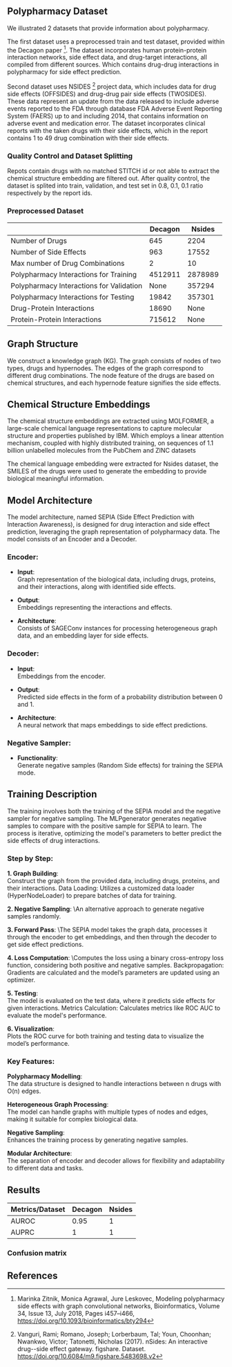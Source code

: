 ## Polypharmacy Dataset
We illustrated 2 datasets that provide information about polypharmacy. 

The first dataset uses a preprocessed train and test dataset, provided within the Decagon paper [^1]. The dataset incorporates human protein-protein interaction networks, side effect data, and drug-target interactions, all compiled from different sources. Which contains drug-drug interactions in polypharmacy for side effect prediction.


Second dataset uses NSIDES [^2] project data, which includes data for drug side effects (OFFSIDES) and drug-drug pair side effects (TWOSIDES). These data represent an update from the data released to include adverse events reported to the FDA through database FDA Adverse Event Reporting System (FAERS) up to and including 2014, that contains information on adverse event and medication error. The dataset incorporates clinical reports with the taken drugs with their side effects, which in the report contains 1 to 49 drug combination with their side effects. 

### Quality Control and Dataset Splitting 
Repots contain drugs with no matched STITCH id or not able to extract the chemical structure embedding are filtered out. After quality control, the dataset is splited into train, validation, and test set in 0.8, 0.1, 0.1 ratio respectively by the report ids.

### Preprocessed Dataset

|                                          | Decagon | Nsides  |
|------------------------------------------|---------|---------|
| Number of Drugs                          | 645     | 2204    |
| Number of Side Effects                   | 963     | 17552   |
| Max number of Drug Combinations          | 2       | 10      |
| Polypharmacy Interactions for Training   | 4512911 | 2878989 |
| Polypharmacy Interactions for Validation | None    | 357294  |
| Polypharmacy Interactions for Testing    | 19842   | 357301  |
| Drug-Protein Interactions                | 18690   | None    |
| Protein-Protein Interactions             | 715612  | None    |


## Graph Structure
We construct a knowledge graph (KG). The graph consists of nodes of two types, drugs and hypernodes. The edges of the graph correspond to different drug combinations. The node feature of the drugs are based on chemical structures, and each hypernode feature signifies the side effects.

## Chemical Structure Embeddings

The chemical structure embeddings are extracted using MOLFORMER, a large-scale chemical language representations to capture molecular structure and properties published by IBM. Which employs a linear attention mechanism, coupled with highly distributed training, on    sequences of 1.1 billion unlabelled molecules from the PubChem and ZINC datasets

The chemical language embedding were extracted for Nsides dataset, the SMILES of the drugs were used to generate the embedding to provide biological meaningful information.  


## Model Architecture

The model architecture, named SEPIA (Side Effect Prediction with Interaction Awareness), is designed for drug interaction and side effect prediction, leveraging the graph representation of polypharmacy data. The model consists of an Encoder and a Decoder.

### Encoder:
* **Input**: \
Graph representation of the biological data, including drugs, proteins, and their interactions, along with identified side effects. 

* **Output**: \
Embeddings representing the interactions and effects. 

* **Architecture**: \
Consists of SAGEConv instances for processing heterogeneous graph data, and an embedding layer for side effects.

### Decoder: 
* **Input**: \
Embeddings from the encoder. 

* **Output**: \
Predicted side effects in the form of a probability distribution between 0 and 1. 

* **Architecture**: \
A neural network that maps embeddings to side effect predictions.

### Negative Sampler:
* **Functionality**: \
Generate negative samples (Random Side effects) for training the SEPIA mode.

## Training Description

The training involves both the training of the SEPIA model and the negative sampler for negative sampling. The MLPgenerator generates negative samples to compare with the positive sample for SEPIA to learn.  The process is iterative, optimizing the model's parameters to better predict the side effects of drug interactions.

### Step by Step: 

**1. Graph Building**: \
Construct the graph from the provided data, including drugs, proteins, and their interactions.
Data Loading: Utilizes a customized data loader (HyperNodeLoader) to prepare batches of data for training.

**2. Negative Sampling**: 
\An alternative approach to generate negative samples randomly.


**3. Forward Pass**: 
\The SEPIA model takes the graph data, processes it through the encoder to get embeddings, and then through the decoder to get side effect predictions.

**4. Loss Computation**: 
\Computes the loss using a binary cross-entropy loss function, considering both positive and negative samples.
Backpropagation: Gradients are calculated and the model’s parameters are updated using an optimizer.

**5. Testing**: \
The model is evaluated on the test data, where it predicts side effects for given interactions.
Metrics Calculation: Calculates metrics like ROC AUC to evaluate the model's performance.

**6. Visualization**: \
Plots the ROC curve for both training and testing data to visualize the model’s performance.


### Key Features:
**Polypharmacy Modelling**: \
The data structure is designed to handle interactions between n drugs with O(n) edges.  

**Heterogeneous Graph Processing**: \
The model can handle graphs with multiple types of nodes and edges, making it suitable for complex biological data.

**Negative Sampling**: \
Enhances the training process by generating negative samples.

**Modular Architecture**:\
 The separation of encoder and decoder allows for flexibility and adaptability to different data and tasks.

## Results

| Metrics/Dataset | Decagon | Nsides |
|-----------------|---------|--------|
| AUROC           | 0.95    | 1      |
| AUPRC           | 1       | 1      |

### Confusion matrix 


## References

[^1]: Marinka Zitnik, Monica Agrawal, Jure Leskovec, Modeling polypharmacy side effects with graph convolutional networks, Bioinformatics, Volume 34, Issue 13, July 2018, Pages i457–i466, https://doi.org/10.1093/bioinformatics/bty294

[^2]: Vanguri, Rami; Romano, Joseph; Lorberbaum, Tal; Youn, Choonhan; Nwankwo, Victor; Tatonetti, Nicholas (2017). nSides: An interactive drug--side effect gateway. figshare. Dataset. https://doi.org/10.6084/m9.figshare.5483698.v2

[^3]: David Weininger. 1988. SMILES, a chemical language and information system. 1. introduction to methodology and encoding rules. J. Chem. Inf. Comput. Sci. 28, 1 (February 1988), 31–36. https://doi.org/10.1021/ci00057a005